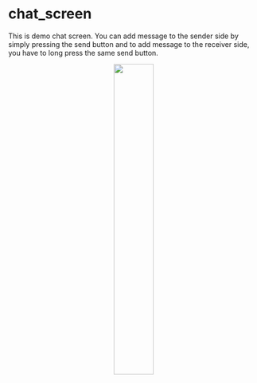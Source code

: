 # chat_screen

This is demo chat screen. You can add message to the sender side by simply pressing the send button and to add message to the receiver side, you have to long press the same send button.

<p align="center">
  <img 
    width=40%
    height=40%
    src="https://user-images.githubusercontent.com/101565812/170213490-aa59512d-4d97-4cdf-9c48-5bb37c625cd4.jpg" >
</p>

